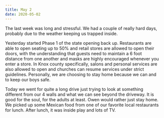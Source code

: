 ```yaml
---
title: May 2
date: 2020-05-02
---
```

The last week was long and stressful. We had a couple of really hard days, probably due to the weather keeping us trapped inside. 

Yesterday started Phase 1 of the state opening back up. Restaurants are able to open seating up to 50% and retail stores are allowed to open their doors, with the understanding that guests need to maintain a 6 foot distance from one another and masks are highly encouraged whenever you enter a store. In Knox county specifically, salons and personal services are also allowed to open and churches can resume services under strict guidelines. Personally, we are choosing to stay home because we can and to keep our boys safe. 

Today we went for quite a long drive just trying to look at something different from our 4 walls and what we can see beyond the driveway. It is good for the soul, for the adults at least. Owen would rather just stay home. We picked up some Mexican food from one of our favorite local restaurants for lunch. After lunch, it was inside play and lots of TV.